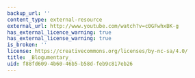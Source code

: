 ```yaml
---
backup_url: ''
content_type: external-resource
external_url: http://www.youtube.com/watch?v=c0GFwhxBK-g
has_external_licence_warning: true
has_external_license_warning: true
is_broken: ''
license: https://creativecommons.org/licenses/by-nc-sa/4.0/
title: _Blogumentary_
uid: f88fd609-4b60-46b5-b58d-feb9c817eb26
---
```


